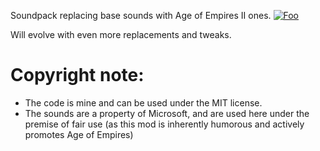 Soundpack replacing base sounds with Age of Empires II ones.
[![Foo](https://i.imgur.com/Hhw1Qgf.png)](https://www.youtube.com/watch?v=jjkOeTncNsE)

Will evolve with even more replacements and tweaks.

# Copyright note:
- The code is mine and can be used under the MIT license.
- The sounds are a property of Microsoft, and are used here under the premise of fair use (as this mod is inherently humorous and actively promotes Age of Empires)